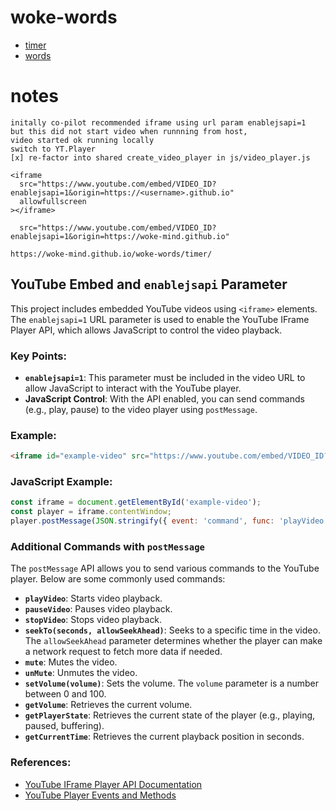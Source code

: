 # woke-words

- [timer](./timer)
- [words](./words)

# notes

```
initally co-pilot recommended iframe using url param enablejsapi=1
but this did not start video when runnning from host,
video started ok running locally
switch to YT.Player
[x] re-factor into shared create_video_player in js/video_player.js
```

```
<iframe
  src="https://www.youtube.com/embed/VIDEO_ID?enablejsapi=1&origin=https://<username>.github.io"
  allowfullscreen
></iframe>

  src="https://www.youtube.com/embed/VIDEO_ID?enablejsapi=1&origin=https://woke-mind.github.io"

https://woke-mind.github.io/woke-words/timer/
```

## YouTube Embed and `enablejsapi` Parameter

This project includes embedded YouTube videos using `<iframe>` elements. The `enablejsapi=1` URL parameter is used to enable the YouTube IFrame Player API, which allows JavaScript to control the video playback.

### Key Points:

- **`enablejsapi=1`**: This parameter must be included in the video URL to allow JavaScript to interact with the YouTube player.
- **JavaScript Control**: With the API enabled, you can send commands (e.g., play, pause) to the video player using `postMessage`.

### Example:

```html
<iframe id="example-video" src="https://www.youtube.com/embed/VIDEO_ID?enablejsapi=1" allowfullscreen></iframe>
```

### JavaScript Example:

```javascript
const iframe = document.getElementById('example-video');
const player = iframe.contentWindow;
player.postMessage(JSON.stringify({ event: 'command', func: 'playVideo', args: [] }), '*');
```

### Additional Commands with `postMessage`

The `postMessage` API allows you to send various commands to the YouTube player. Below are some commonly used commands:

- **`playVideo`**: Starts video playback.
- **`pauseVideo`**: Pauses video playback.
- **`stopVideo`**: Stops video playback.
- **`seekTo(seconds, allowSeekAhead)`**: Seeks to a specific time in the video. The `allowSeekAhead` parameter determines whether the player can make a network request to fetch more data if needed.
- **`mute`**: Mutes the video.
- **`unMute`**: Unmutes the video.
- **`setVolume(volume)`**: Sets the volume. The `volume` parameter is a number between 0 and 100.
- **`getVolume`**: Retrieves the current volume.
- **`getPlayerState`**: Retrieves the current state of the player (e.g., playing, paused, buffering).
- **`getCurrentTime`**: Retrieves the current playback position in seconds.

### References:

- [YouTube IFrame Player API Documentation](https://developers.google.com/youtube/iframe_api_reference)
- [YouTube Player Events and Methods](https://developers.google.com/youtube/player_parameters#Events)
